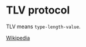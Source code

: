 # TLV protocol

TLV means `type-length-value`.

[Wikipedia](https://en.wikipedia.org/wiki/Type%E2%80%93length%E2%80%93value)
